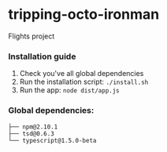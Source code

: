 # tripping-octo-ironman

Flights project


### Installation guide

1. Check you've all global dependencies
2. Run the installation script: ```./install.sh```
3. Run the app: ```node dist/app.js``` 


### Global dependencies: 

    ├── npm@2.10.1
    ├── tsd@0.6.3
    └── typescript@1.5.0-beta

